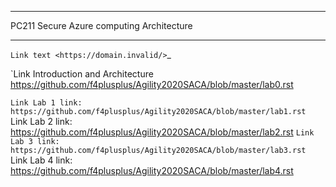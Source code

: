 *****************************************
PC211 Secure Azure computing Architecture
*****************************************

`Link text <https://domain.invalid/>`_



`Link Introduction and Architecture <https://github.com/f4plusplus/Agility2020SACA/blob/master/lab0.rst>





`Link Lab 1 link: https://github.com/f4plusplus/Agility2020SACA/blob/master/lab1.rst
`Link Lab 2 link: https://github.com/f4plusplus/Agility2020SACA/blob/master/lab2.rst
`Link Lab 3 link: https://github.com/f4plusplus/Agility2020SACA/blob/master/lab3.rst
`Link Lab 4 link: https://github.com/f4plusplus/Agility2020SACA/blob/master/lab4.rst




